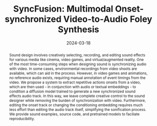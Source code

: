 ---
layout        : default-publication
title         : "SyncFusion: Multimodal Onset-synchronized Video-to-Audio Foley Synthesis"
collection    : publications
permalink     : /publications/2023-10-23-comunita2023syncfusion

abstract      : "Sound design involves creatively selecting, recording, and editing sound effects for various media like cinema, video games, and virtual/augmented reality. One of the most time-consuming steps when designing sound is synchronizing audio with video. In some cases, environmental recordings from video shoots are available, which can aid in the process. However, in video games and animations, no reference audio exists, requiring manual annotation of event timings from the video. We propose a system to extract repetitive actions onsets from a video, which are then used - in conjunction with audio or textual embeddings - to condition a diffusion model trained to generate a new synchronized sound effects audio track. In this way, we leave complete creative control to the sound designer while removing the burden of synchronization with video. Furthermore, editing the onset track or changing the conditioning embedding requires much less effort than editing the audio track itself, simplifying the sonification process. We provide sound examples, source code, and pretrained models to faciliate reproducibility."

date            : 2024-03-18
venue           : 'ICASSP 2024'
paperurl        : '/files/comunita2024syncfusion-paper.pdf'
image           : '/files/comunita2024syncfusion-image.png'
imagewidth      : 80.0
poster          : 
presentation    : 
code            : 
codename        : 
data            : 
dataname        : 
webpage         : 'https://mcomunita.github.io/diffusion-sfx_page/'
webpagename     : 'https://mcomunita.github.io/diffusion-sfx_page/'
categories      : 
citation        : 'Comunità, M., Gramaccioni, R. F., Postolache, E., Rodolà, E., Comminiello, D., Reiss, J. D. <b>"SyncFusion: Multimodal Onset-synchronized Video-to-Audio Foley Synthesis"</b> - <i>IEEE International Conference on Acoustics, Speech and Signal Processing. ICASSP 2024.</i>'
author_profile  : true
---